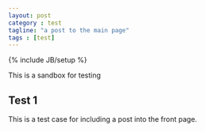 ```yaml
---
layout: post
category : test
tagline: "a post to the main page"
tags : [test]
---
```

{% include JB/setup %}

This is a sandbox for testing

## Test 1
This is a test case for including a post into the front page.
